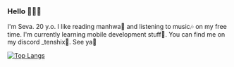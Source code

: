 ### Hello 👋👋👋
I'm Seva. 20 y.o.
I like reading manhwa📖 and listening to music🎶 on my free time.
I'm currently learning mobile development stuff📱.
You can find me on my discord _tenshix🔎.
See ya🙌



[![Top Langs](https://github-readme-stats.vercel.app/api/top-langs/?username=Tenshi-X&theme=react&layout=compact)](https://github.com/Tenshi-X/)

<!--
**Tenshi-X/Tenshi-X** is a ✨ _special_ ✨ repository because its `README.md` (this file) appears on your GitHub profile.

Here are some ideas to get you started:

- 🔭 I’m currently working on ...
- 🌱 I’m currently learning ...
- 👯 I’m looking to collaborate on ...
- 🤔 I’m looking for help with ...
- 💬 Ask me about ...
- 📫 How to reach me: ...
- 😄 Pronouns: ...
- ⚡ Fun fact: ...
-->
